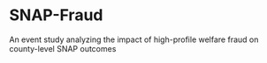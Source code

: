 # SNAP-Fraud
An event study analyzing the impact of high-profile welfare fraud on county-level SNAP outcomes
